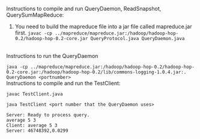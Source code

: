 Instructions to compile and run QueryDaemon, ReadSnapshot, QuerySumMapReduce:
  1. You need to build the mapreduce file into a jar file called mapreduce.jar first.
   ``javac -cp ../mapreduce/mapreduce.jar:/hadoop/hadoop-hop-0.2/hadoop-hop-0.2-core.jar QueryProtocol.java QueryDaemon.java ``
<br>
Instructions to run the QueryDaemon

```java -cp ../mapreduce/mapreduce.jar:/hadoop/hadoop-hop-0.2/hadoop-hop-0.2-core.jar:/hadoop/hadoop-hop-0.2/lib/commons-logging-1.0.4.jar:. QueryDaemon <portnumber> ``` <br>
Instructions to compile and run the TestClient:

```javac TestClient.java ``` 

```java TestClient <port number that the QueryDaemon uses>``` 

    Server: Ready to process query.
    average 5 3 
    Client: average 5 3 
    Server: 46748392,0.0299 
  
